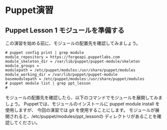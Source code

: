 # Puppet演習
## Puppet Lesson 1 モジュールを準備する
この演習を始める前に、モジュールの配置先を確認してみましょう。
~~~~
# puppet config print | grep module
module_repository = https://forgeapi.puppetlabs.com
module_skeleton_dir = /var/lib/puppet/puppet-module/skeleton
module_groups =
modulepath = /etc/puppet/modules:/usr/share/puppet/modules
module_working_dir = /var/lib/puppet/puppet-module
basemodulepath = /etc/puppet/modules:/usr/share/puppet/modules
# puppet module list | grep ppt_lesson
#
~~~~
モジュールの配置先を確認したら、以下のコマンドでモジュールを展開してみましょう。
Puppetでは、モジュールのインストールに puppet module install を使用しますが、
今回の演習では git を使用することにします。
モジュールが展開されると、/etc/puppet/modules/ppt_lessonの
ディレクトリがあることを確認してください。
